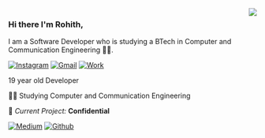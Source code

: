 <img align='right' src="https://github-readme-stats.vercel.app/api?username=rohith1125&show_icons=true">

### Hi there I'm Rohith,
I am a Software Developer who is studying a BTech in Computer and Communication Engineering
👨‍💻.

[![Instagram](https://img.shields.io/static/v1?label=Instagram&message=%20&color=orange&logo=Instagram&style=flat-square&logoColor=white)](https://www.instagram.com/lucafluri/)
[![Gmail](https://img.shields.io/static/v1?label=Rohith&message=%20&color=red&logo=gmail&style=flat-square&logoColor=white)](mailto:tanukusai.sai52@gmail.com)
[![Work](https://img.shields.io/static/v1?label=Rohith&message=%20&color=blue&logo=microsoft&style=flat-square&logoColor=white)](mailto:tanuku.sairohith@learner.manipal.edu)

19 year old Developer  
 
👨‍🎓 Studying Computer and Communication Engineering

🚧 *Current Project:* **Confidential**

<a href="https://medium.com/@tanukusai.sai52" target="_blank"><img alt="Medium" src="https://img.shields.io/badge/medium-%2312100E.svg?&style=for-the-badge&logo=medium&logoColor=white" /></a>
<a href="https://github.com/rohith1125" target="_blank"><img alt="Github" src="https://img.shields.io/badge/GitHub-%2312100E.svg?&style=for-the-badge&logo=Github&logoColor=white" /></a>
